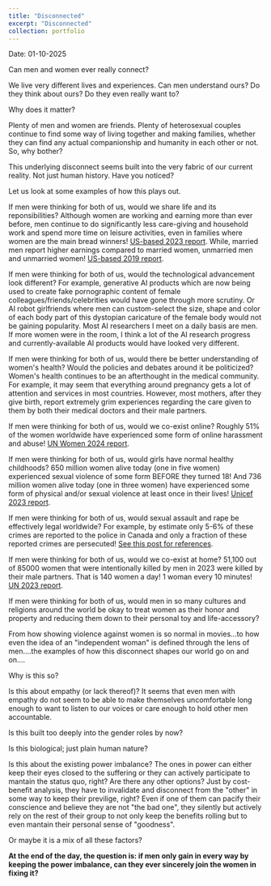 ```yaml
---
title: "Disconnected"
excerpt: "Disconnected"
collection: portfolio
---
```


Date: 01-10-2025

Can men and women ever really connect?

We live very different lives and experiences. Can men understand ours? Do they think about ours? Do they even really want to? 


Why does it matter? 


Plenty of men and women are friends. Plenty of heterosexual couples continue to find some way of living together and making families, whether they can find any actual companionship and humanity in each other or not. So, why bother?



This underlying disconnect seems built into the very fabric of our current reality. Not just human history. Have you noticed?


Let us look at some examples of how this plays out.


If men were thinking for both of us, would we share life and its reponsibilities? Although women are working and earning more than ever before, men continue to do significantly less care-giving and household work and spend more time on leisure activities, even in families where women are the main bread winners! [US-based 2023 report](https://www.pewresearch.org/social-trends/2023/04/13/in-a-growing-share-of-u-s-marriages-husbands-and-wives-earn-about-the-same/). While, married men report higher earnings compared to married women, unmarried men and unmarried women! [US-based 2019 report](https://www.stlouisfed.org/publications/regional-economist/second-quarter-2019/earnings-gap-marital-status-race-gender).


If men were thinking for both of us, would the technological advancement look different? For example, generative AI products which are now being used to create fake pornographic content of female colleagues/friends/celebrities would have gone through more scrutiny. Or AI robot girlfriends where men can custom-select the size, shape and color of each body part of this dystopian caricature of the female body would not be gaining popularity. Most AI researchers I meet on a daily basis are men. If more women were in the room, I think a lot of the AI research progress and currently-available AI products would have looked very different.


If men were thinking for both of us, would there be better understanding of women's health? Would the policies and debates around it be politicized? Women's health continues to be an afterthought in the medical community. For example, it may seem that everything around pregnancy gets a lot of attention and services in most countries. However, most mothers, after they give birth, report extremely grim experiences regarding the care given to them by both their medical doctors and their male partners.   


If men were thinking for both of us, would we co-exist online? Roughly 51% of the women worldwide have experienced some form of online harassment and abuse! [UN Women 2024 report](https://knowledge.unwomen.org/en/articles/facts-and-figures/facts-and-figures-ending-violence-against-women).


If men were thinking for both of us, would girls have normal healthy childhoods? 650 million women alive today (one in five women) experienced sexual violence of some form BEFORE they turned 18! And 736 million women alive today (one in three women) have experienced some form of physical and/or sexual violence at least once in their lives! [Unicef 2023 report](https://www.reuters.com/world/one-eight-girls-women-raped-or-sexually-assaulted-before-age-18-unicef-says-2024-10-10/).


If men were thinking for both of us, would sexual assault and rape be effectively legal worldwide? For example, by estimate only 5-6% of these crimes are reported to the police in Canada and only a fraction of these reported crimes are persecuted! [See this post for references](https://aroosaijaz.github.io/portfolio/sma1/). 


If men were thinking for both of us, would we co-exist at home? 51,100 out of 85000 women that were intentionally killed by men in 2023 were killed by their male partners. That is 140 women a day! 1 woman every 10 minutes! [UN 2023 report](https://www.unwomen.org/en/digital-library/publications/2024/11/femicides-in-2023-global-estimates-of-intimate-partner-family-member-femicides).



If men were thinking for both of us, would men in so many cultures and religions around the world be okay to treat women as their honor and property and reducing them down to their personal toy and life-accessory?


From how showing violence against women is so normal in movies...to how even the idea of an "independent woman" is defined through the lens of men....the examples of how this disconnect shapes our world go on and on.... 


Why is this so?

Is this about empathy (or lack thereof)? It seems that even men with empathy do not seem to be able to make themselves uncomfortable long enough to want to listen to our voices or care enough to hold other men accountable.

Is this built too deeply into the gender roles by now? 

Is this biological; just plain human nature?

Is this about the existing power imbalance? The ones in power can either keep their eyes closed to the suffering or they can actively participate to mantain the status quo, right? Are there any other options? Just by cost-benefit analysis, they have to invalidate and disconnect from the "other" in some way to keep their previlige, right? Even if one of them can pacify their conscience and believe they are not "the bad one", they silently but actively rely on the rest of their group to not only keep the benefits rolling but to even mantain their personal sense of "goodness". 


Or maybe it is a mix of all these factors? 


**At the end of the day, the question is:  if men only gain in every way by keeping the power imbalance, can they ever sincerely join the women in fixing it?**
